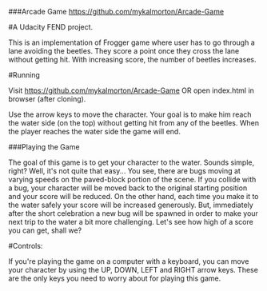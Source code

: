 ###Arcade Game
https://github.com/mykalmorton/Arcade-Game

#A Udacity FEND project.

This is an implementation of Frogger game where user has to go through a lane avoiding the beetles. They score a point once they cross the lane without getting hit. With increasing score, the number of beetles increases.

#Running

Visit https://github.com/mykalmorton/Arcade-Game OR open index.html in browser (after cloning).

Use the arrow keys to move the character. Your goal is to make him reach the water side (on the top) without getting hit from any of the beetles. When the player reaches the water side the game will end.

###Playing the Game

The goal of this game is to get your character to the water. Sounds simple, right? Well, it's not quite that easy... You see, there are bugs moving at varying speeds on the paved-block portion of the scene. If you collide with a bug, your character will be moved back to the original starting position and your score will be reduced. On the other hand, each time you make it to the water safely your score will be increased generously. But, immediately after the short celebration a new bug will be spawned in order to make your next trip to the water a bit more challenging. Let's see how high of a score you can get, shall we?

#Controls:

If you're playing the game on a computer with a keyboard, you can move your character by using the UP, DOWN, LEFT and RIGHT arrow keys. These are the only keys you need to worry about for playing this game.

